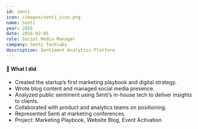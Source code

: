 ```yaml
---
id: senti
icon: /images/senti_icon.png
name: Senti
year: 2016
date: 2016-02-01
role: Social Media Manager
company: Senti Techlabs
description: Sentiment Analytics Platform
---
```


#### 🔧 What I did

- Created the startup’s first marketing playbook and digital strategy.
- Wrote blog content and managed social media presence.
- Analyzed public sentiment using Senti’s in-house tech to deliver insights to clients.
- Collaborated with product and analytics teams on positioning.
- Represented Senti at marketing conferences.
- Project: Marketing Playbook, Website Blog, Event Activation.